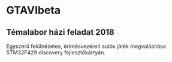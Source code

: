 # GTAVIbeta

## Témalabor házi feladat 2018

Egyszerű felülnézetes, érintésvezérelt autós játék megvalósítása STM32F429 discovery fejlesztőkártyán.
